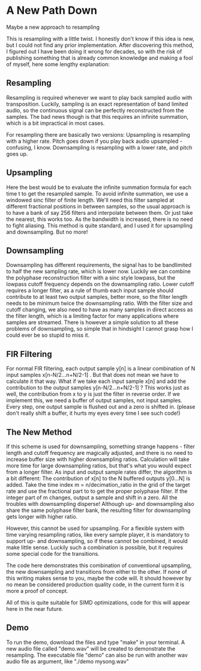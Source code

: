 # A New Path Down
Maybe a new approach to resampling

This is resampling with a little twist. I honestly don't know if this idea is new, but I could not find any prior implementation. After discovering this method, I figured out I have been doing it wrong for decades, so with the risk of publishing something that is already common knowledge and making a fool of myself, here some lengthy explanation:

## Resampling
Resampling is required whenever we want to play back sampled audio with transposition.
Luckily, sampling is an exact representation of band limited audio, so the continuous signal can be perfectly reconstructed from the samples.
The bad news though is that this requires an infinite summation, which is a bit impractical in most cases.

For resampling there are basically two versions:
Upsampling is resampling with a higher rate. Pitch goes down if you play back audio upsampled - confusing, I know. Downsampling is resampling with a lower rate, and pitch goes up. 

## Upsampling
Here the best would be to evaluate the infinite summation formula for each time t to get the resampled sample. To avoid infinite summation, we use a windowed sinc filter of finite length. We'll need this filter sampled at different fractional positions in between samples, so the usual approach is to have a bank of say 256 filters and interpolate between them. Or just take the nearest, this works too. As the bandwidth is increased, there is no need to fight aliasing. This method is quite standard, and I used it for upsampling and downsampling. But no more!

## Downsampling
Downsampling has different requirements, the signal has to be bandlimited to half the new sampling rate, which is lower now. Luckily we can combine the polyphase reconstruction filter with a sinc style lowpass, but the lowpass cutoff frequency depends on the downsampling ratio. Lower cutoff requires a longer filter, as a rule of thumb each input sample should contribute to at least two output samples, better more, so the filter length needs to be minimum twice the downsampling ratio. With the filter size and cutoff changing, we also need to have as many samples in direct access as the filter length, which is a limiting factor for many applications where samples are streamed. There is however a simple solution to all these problems of downsampling, so simple that in hindsight I cannot grasp how I could ever be so stupid to miss it.

## FIR Filtering
For normal FIR filtering, each output sample y[n] is a linear combination of N input samples x[n-N/2...n+N/2-1] . But that does not mean we have to calculate it that way. What if we take each input sample x[n] and add the contribution to the output samples y[n-N/2...n+N/2-1] ? This works just as well, the contribution from x to y is just the filter in reverse order. If we implement this, we need a buffer of output samples, not input samples. Every step, one output sample is flushed out and a zero is shifted in. (please don't really shift a buffer, it hurts my eyes every time I see such code!)

## The New Method
If this scheme is used for downsampling, something strange happens - filter length and cutoff frequency are magically adjusted, and there is no need to increase buffer size with higher downsampling ratios. Calculation will take more time for large downsampling ratios, but that's what you would expect from a longer filter. As input and output sample rates differ, the algorithm is a bit different: 
The contribution of x[n] to the N buffered outputs y[0...N] is added. Take the time index m = n/decimation_ratio in the grid of the target rate and use the fractional part to to get the proper polyphase filter. If the integer part of m changes, output a sample and shift in a zero. All the troubles with downsampling disperse! 
Although up- and downsampling also share the same polyphase filter bank, the resulting filter for downsampling gets longer with higher ratio.

However, this cannot be used for upsampling. For a flexible system with time varying resampling ratios, like every sample player, it is mandatory to support up- and downsampling, so if these cannot be combined, it would make little sense. Luckily such a combination is possible, but it requires some special code for the transitions. 

The code here demonstrates this combination of conventional upsampling, the new downsampling and transitions from either to the other. If none of this writing makes sense to you, maybe the code will. It should however by no mean be considered production quality code, in the current form it is more a proof of concept. 

All of this is quite suitable for SIMD optimizations, code for this will appear here in the near future.

## Demo
To run the demo, download the files and type "make" in your terminal. A new audio file called "demo.wav" will be created to demonstrate the resampling. The executable file "demo" can also be run with another wav audio file as argument, like "./demo mysong.wav"
